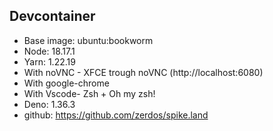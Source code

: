 ## Devcontainer

- Base image: ubuntu:bookworm
- Node: 18.17.1
- Yarn: 1.22.19
- With noVNC - XFCE trough noVNC (http://localhost:6080)
- With google-chrome
- With Vscode- Zsh + Oh my zsh!
- Deno: 1.36.3
- github: https://github.com/zerdos/spike.land
